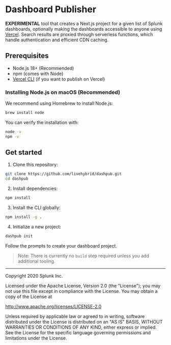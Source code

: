 # Dashboard Publisher

**EXPERIMENTAL** tool that creates a Next.js project for a given list of Splunk dashboards, optionally making the dashboards accessible to anyone using [Vercel](https://vercel.com). Search results are proxied through serverless functions, which handle authentication and efficient CDN caching.

## Prerequisites

- Node.js 18+ (Recommended)
- npm (comes with Node)
- [Vercel CLI](https://vercel.com/download) (if you want to publish on Vercel)

### Installing Node.js on macOS (Recommended)
We recommend using Homebrew to install Node.js:

```bash
brew install node
```

You can verify the installation with:

```bash
node -v
npm -v
```

## Get started

1. Clone this repository:

```bash
git clone https://github.com/livehybrid/dashpub.git
cd dashpub
```

2. Install dependencies:

```bash
npm install
```

3. Install the CLI globally:

```bash
npm install -g .
```

4. Initialize a new project:

```bash
dashpub init
```

Follow the prompts to create your dashboard project.

> Note: There is currently no `build` step required unless you add additional tooling.

---

Copyright 2020 Splunk Inc.

Licensed under the Apache License, Version 2.0 (the "License");
you may not use this file except in compliance with the License.
You may obtain a copy of the License at

http://www.apache.org/licenses/LICENSE-2.0

Unless required by applicable law or agreed to in writing, software
distributed under the License is distributed on an "AS IS" BASIS,
WITHOUT WARRANTIES OR CONDITIONS OF ANY KIND, either express or implied.
See the License for the specific language governing permissions and
limitations under the License.

